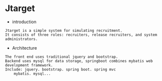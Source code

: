 # Jtarget

* introduction
```$xslt
Jtarget is a simple system for simulating recruitment. 
It consists of three roles: recruiters, release recruiters, and system administrators.
```

* Architecture
```$xslt
The front end uses traditional jquery and bootstrap.
Backend uses mysql for data storage, springboot combines mybatis web development framework.
Include: jquery. bootstrap. spring boot. spring mvc
    mybatis. mysql... 
```

